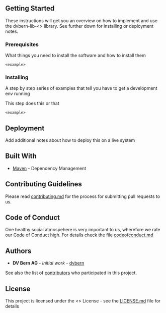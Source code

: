 # <Project Title>

<Project Description>

## Getting Started

These instructions will get you an overview on how to implement and use the dvbern-lib-<> library. See further down for installing or deployment notes.

### Prerequisites

What things you need to install the software and how to install them

```
<example>
```

### Installing

A step by step series of examples that tell you have to get a development env running

This step does this or that

```
<example>
```


## Deployment

Add additional notes about how to deploy this on a live system

## Built With

* [Maven](https://maven.apache.org/) - Dependency Management


## Contributing Guidelines

Please read [contributing.md](https://gist.github.com/PurpleBooth/b24679402957c63ec426) for the process for submitting pull requests to us.

## Code of Conduct

One healthy social atmospehere is very important to us, wherefore we rate our Code of Conduct high. For details check the file [codeofconduct.md](https://gist.github.com/PurpleBooth/b24679402957c63ec426)

## Authors

* **DV Bern AG** - *Initial work* - [dvbern](https://github.com/dvbern)

See also the list of [contributors](https://github.com/your/project/contributors) who participated in this project.

## License

This project is licensed under the <> License - see the [LICENSE.md](LICENSE.md) file for details

